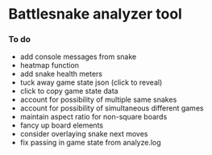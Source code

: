 # Battlesnake analyzer tool

### To do

* add console messages from snake
* heatmap function
* add snake health meters
* tuck away game state json (click to reveal)
* click to copy game state data
* account for possibility of multiple same snakes
* account for possibility of simultaneous different games
* maintain aspect ratio for non-square boards
* fancy up board elements
* consider overlaying snake next moves
* fix passing in game state from analyze.log
